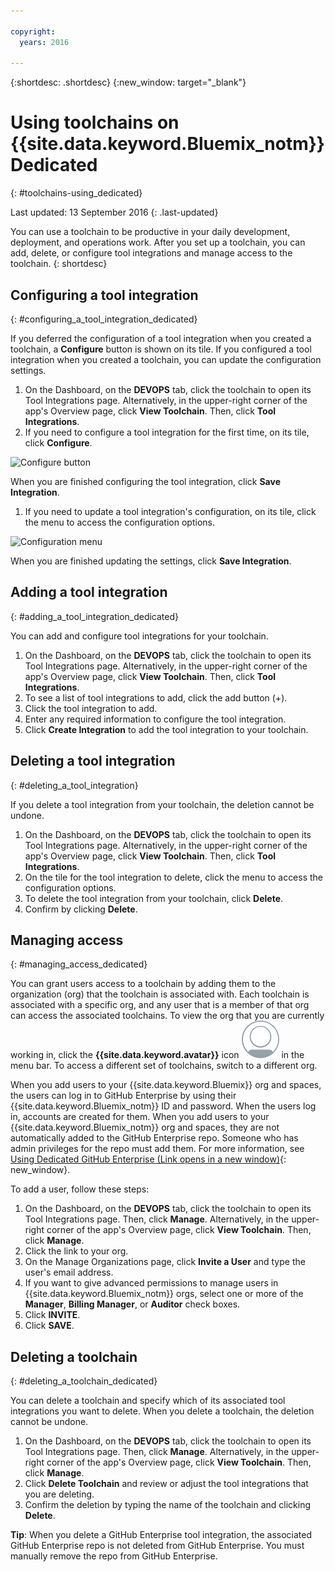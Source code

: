 ```yaml
---

copyright:
  years: 2016

---
```


{:shortdesc: .shortdesc}
{:new_window: target="_blank"}

# Using toolchains on {{site.data.keyword.Bluemix_notm}} Dedicated
{: #toolchains-using_dedicated}

Last updated: 13 September 2016
{: .last-updated}

You can use a toolchain to be productive in your daily development, deployment, and operations work. After you set up a toolchain, you can add, delete, or configure tool integrations and manage access to the toolchain.
{: shortdesc}

## Configuring a tool integration
{: #configuring_a_tool_integration_dedicated}

If you deferred the configuration of a tool integration when you created a toolchain, a **Configure** button is shown on its tile. If you configured a tool integration when you created a toolchain, you can update the configuration settings.

1. On the Dashboard, on the **DEVOPS** tab, click the toolchain to open its Tool Integrations page. Alternatively, in the upper-right corner of the app's Overview page, click **View Toolchain**. Then, click **Tool Integrations**.
1. If you need to configure a tool integration for the first time, on its tile, click **Configure**.

  ![Configure button](images/toolchain_tile_configure.png)

 When you are finished configuring the tool integration, click **Save Integration**.
 
1. If you need to update a tool integration's configuration, on its tile, click the menu to access the configuration options.

  ![Configuration menu](images/toolchain_tile_menu.png)
 
 When you are finished updating the settings, click **Save Integration**.

## Adding a tool integration
{: #adding_a_tool_integration_dedicated}

You can add and configure tool integrations for your toolchain.

1. On the Dashboard, on the **DEVOPS** tab, click the toolchain to open its Tool Integrations page. Alternatively, in the upper-right corner of the app's Overview page, click **View Toolchain**. Then, click **Tool Integrations**.
1. To see a list of tool integrations to add, click the add button (+).
1. Click the tool integration to add.
1. Enter any required information to configure the tool integration. 
1. Click **Create Integration** to add the tool integration to your toolchain.

## Deleting a tool integration
{: #deleting_a_tool_integration}

If you delete a tool integration from your toolchain, the deletion cannot be undone. 

1. On the Dashboard, on the **DEVOPS** tab, click the toolchain to open its Tool Integrations page. Alternatively, in the upper-right corner of the app's Overview page, click **View Toolchain**. Then, click **Tool Integrations**.
1. On the tile for the tool integration to delete, click the menu to access the configuration options.
1. To delete the tool integration from your toolchain, click **Delete**.
1. Confirm by clicking **Delete**. 

## Managing access
{: #managing_access_dedicated}

You can grant users access to a toolchain by adding them to the organization (org) that the toolchain is associated with. Each toolchain is associated with a specific org, and any user that is a member of that org can access the associated toolchains. To view the org that you are currently working in, click the **{{site.data.keyword.avatar}}** icon ![Avatar icon](../icons/i-avatar-icon.svg) in the menu bar. To access a different set of toolchains, switch to a different org.

When you add users to your {{site.data.keyword.Bluemix}} org and spaces, the users can log in to GitHub Enterprise by using their {{site.data.keyword.Bluemix_notm}} ID and password. When the users log in, accounts are created for them. When you add users to your {{site.data.keyword.Bluemix_notm}} org and spaces, they are not automatically added to the GitHub Enterprise repo. Someone who has admin privileges for the repo must add them. For more information, see [Using Dedicated GitHub Enterprise (Link opens in a new window)](../services/ghededicated/index.html){: new_window}.

To add a user, follow these steps: 

1. On the Dashboard, on the **DEVOPS** tab, click the toolchain to open its Tool Integrations page. Then, click **Manage**. Alternatively, in the upper-right corner of the app's Overview page, click **View Toolchain**. Then, click **Manage**.  
1. Click the link to your org. 
1. On the Manage Organizations page, click **Invite a User** and type the user's email address.
1. If you want to give advanced permissions to manage users in {{site.data.keyword.Bluemix_notm}} orgs, select one or more of the **Manager**, **Billing Manager**, or **Auditor** check boxes.
1. Click **INVITE**.
1. Click **SAVE**.

## Deleting a toolchain
{: #deleting_a_toolchain_dedicated}

You can delete a toolchain and specify which of its associated tool integrations you want to delete. When you delete a toolchain, the deletion cannot be undone.

1. On the Dashboard, on the **DEVOPS** tab, click the toolchain to open its Tool Integrations page. Then, click **Manage**. Alternatively, in the upper-right corner of the app's Overview page, click **View Toolchain**. Then, click **Manage**.
1. Click **Delete Toolchain** and review or adjust the tool integrations that you are deleting.
1. Confirm the deletion by typing the name of the toolchain and clicking **Delete**.

 **Tip**: When you delete a GitHub Enterprise tool integration, the associated GitHub Enterprise repo is not deleted from GitHub Enterprise. You must manually remove the repo from GitHub Enterprise.
